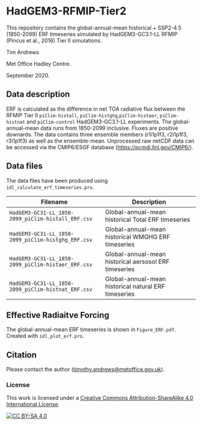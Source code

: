 # HadGEM3-RFMIP-Tier2

This repository contains the global-annual-mean historical + SSP2-4.5 (1850-2099) ERF timeseries simulated by HadGEM3-GC3.1-LL RFMIP (Pincus et al., 2016) Tier II simulations.

Tim Andrews

Met Office Hadley Centre.

September 2020.

## Data description

ERF is calculated as the difference in net TOA radiative flux between the RFMIP Tier II `piClim-histall`, `piClim-histghg`,`piClim-histaer`, `piClim-histnat` and `piClim-control` HadGEM3-GC3.1-LL experiments.  The global-annual-mean data runs from 1850-2099 inclusive.  Fluxes are positive downards. The data contains three ensemble members (r1i1p1f3, r2i1p1f3, r3i1p1f3) as well as the ensemble-mean. Unprocessed raw netCDF data can be accessed via the CMIP6/ESGF database (https://pcmdi.llnl.gov/CMIP6/).

## Data files

The data files have been produced using `idl_calculate_erf_timeseries.pro`.

| Filename | Description |
| -------- | ----------- |
| `HadGEM3-GC31-LL_1850-2099_piClim-histall_ERF.csv` | Global-annual-mean historical Total ERF timeseries |
| `HadGEM3-GC31-LL_1850-2099_piClim-histghg_ERF.csv` | Global-annual-mean historical WMGHG ERF timeseries |
| `HadGEM3-GC31-LL_1850-2099_piClim-histaer_ERF.csv` | Global-annual-mean historical aersosol ERF timeseries |
| `HadGEM3-GC31-LL_1850-2099_piClim-histnat_ERF.csv` | Global-annual-mean historical natural ERF timeseries |

## Effective Radiaitve Forcing

The global-annual-mean ERF timeseries is shown in `Figure_ERF.pdf`.  Created with `idl_plot_erf.pro`.

## Citation

Please contact the author (timothy.andrews@metoffice.gov.uk).

### License

This work is licensed under a [Creative Commons Attribution-ShareAlike 4.0 International License][cc-by-sa].

[![CC BY-SA 4.0][cc-by-sa-image]][cc-by-sa]

[cc-by-sa]: http://creativecommons.org/licenses/by-sa/4.0/
[cc-by-sa-image]: https://licensebuttons.net/l/by-sa/4.0/88x31.png
[cc-by-sa-shield]: https://img.shields.io/badge/License-CC%20BY--SA%204.0-lightgrey.svg
